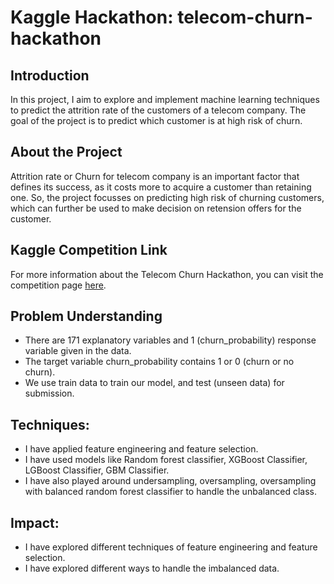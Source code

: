 # Kaggle Hackathon: telecom-churn-hackathon

## Introduction
In this project, I aim to explore and implement machine learning techniques to predict the attrition rate of the customers of a telecom company. The goal of the project is to predict which customer is at high risk of churn.

## About the Project
Attrition rate or Churn for telecom company is an important factor that defines its success, as it costs more to acquire a customer than retaining one. So, the project focusses on predicting high risk of churning customers, which can further be used to make decision on retension offers for the customer.

## Kaggle Competition Link
For more information about the Telecom Churn Hackathon, you can visit the competition page [here](https://www.kaggle.com/competitions/telecom-churn-case-study-hackathon-c-61).

## Problem Understanding
- There are 171 explanatory variables and 1 (churn_probability) response variable given in the data.
- The target variable churn_probability contains 1 or 0 (churn or no churn).
- We use train data to train our model, and test (unseen data) for submission.

## Techniques:
- I have applied feature engineering and feature selection.
- I have used models like Random forest classifier, XGBoost Classifier, LGBoost Classifier, GBM Classifier.
- I have also played around undersampling, oversampling, oversampling with balanced random forest classifier to handle the unbalanced class.

## Impact:
- I have explored different techniques of feature engineering and feature selection.
- I have explored different ways to handle the imbalanced data.


